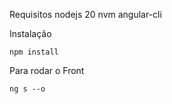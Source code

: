 Requisitos
nodejs 20
nvm
angular-cli

Instalação
```
npm install
```
Para rodar o Front
```
ng s --o
```